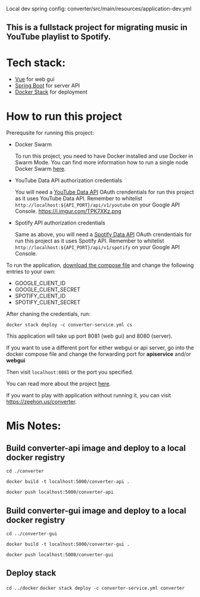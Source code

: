 Local dev spring config: converter/src/main/resources/application-dev.yml

## This is a fullstack project for migrating music in YouTube playlist to Spotify.

# Tech stack:
<!-- * [NGINX](https://docs.nginx.com/nginx/admin-guide/web-server/reverse-proxy/) as a proxy server -->
* [Vue](https://github.com/vuejs/vue) for web gui
* [Spring Boot](https://spring.io/guides/gs/spring-boot/) for server API
* [Docker Stack](https://docs.docker.com/engine/reference/commandline/stack/) for deployment


# How to run this project
Prerequsite for running this project:
* Docker Swarm 
  
  To run this project, you need to have Docker installed and use Docker in Swarm Mode. You can find more information how to run a single node Docker Swarm [here](https://docs.docker.com/engine/swarm/swarm-tutorial/create-swarm/).
* YouTube Data API authorization credentials
  
  You will need a [YouTube Data API](https://developers.google.com/youtube/registering_an_application) OAuth crendentials for run this project as it uses YouTube Data API. Remember to whitelist `http://localhost:${API_PORT}/api/v1/youtube` on your Google API Console.
  https://i.imgur.com/TPK7XKz.png

* Spotify API authorization credentials
  
  Same as above, you will need a [Spotify Data API](https://developer.spotify.com/dashboard/) OAuth crendentials for run this project as it uses Spotify API. Remember to whitelist `http://localhost:${API_PORT}/api/v1/spotify` on your Google API Console.


To run the application, [download the compose file](https://github.com/jameszezhan/converter/blob/master/docker/converter-service.yml) and change the following entries to your own:
* GOOGLE_CLIENT_ID
* GOOGLE_CLIENT_SECRET
* SPOTIFY_CLIENT_ID
* SPOTIFY_CLIENT_SECRET

After chaning the credentials, run: 

`docker stack deploy -c converter-service.yml cs`

This application will take up port 8081 (web gui) and 8080 (server).

If you want to use a different port for either webgui or api server, go into the docker compose file and change the forwarding port for **apiservice** and/or **webgui**


Then visit `localhost:8081` or the port you specified.

You can read more about the project [here](https://medium.com/@zezhanchen/fullstack-with-vue-spring-boot-and-nginx-d22d13898d3e).

If you want to play with application without running it, you can visit https://zeehon.us/converter.



# Mis Notes:
## Build converter-api image and deploy to a local docker registry
`cd ./converter`

`docker build -t localhost:5000/converter-api .`

`docker push localhost:5000/converter-api`

## Build converter-gui image and deploy to a local docker registry
`cd ../converter-gui`

`docker build -t localhost:5000/converter-gui .`

`docker push localhost:5000/converter-gui`

## Deploy stack
`cd ../docker`
`docker stack deploy -c converter-service.yml converter`
